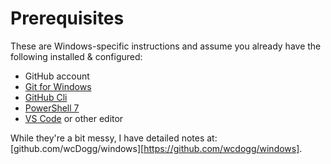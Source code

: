 # Prerequisites

These are Windows-specific instructions and assume you already have the following installed & configured:

- GitHub account
- [Git for Windows](https://gitforwindows.org/)
- [GitHub Cli](https://cli.github.com/)
- [PowerShell 7](https://docs.microsoft.com/en-us/PowerShell/scripting/install/installing-PowerShell-on-windows?view=PowerShell-7.2)
- [VS Code](https://code.visualstudio.com/) or other editor

While they're a bit messy, I have detailed notes at: [github.com/wcDogg/windows][https://github.com/wcdogg/windows].
